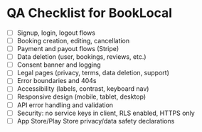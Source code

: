 # QA Checklist for BookLocal

- [ ] Signup, login, logout flows
- [ ] Booking creation, editing, cancellation
- [ ] Payment and payout flows (Stripe)
- [ ] Data deletion (user, bookings, reviews, etc.)
- [ ] Consent banner and logging
- [ ] Legal pages (privacy, terms, data deletion, support)
- [ ] Error boundaries and 404s
- [ ] Accessibility (labels, contrast, keyboard nav)
- [ ] Responsive design (mobile, tablet, desktop)
- [ ] API error handling and validation
- [ ] Security: no service keys in client, RLS enabled, HTTPS only
- [ ] App Store/Play Store privacy/data safety declarations
